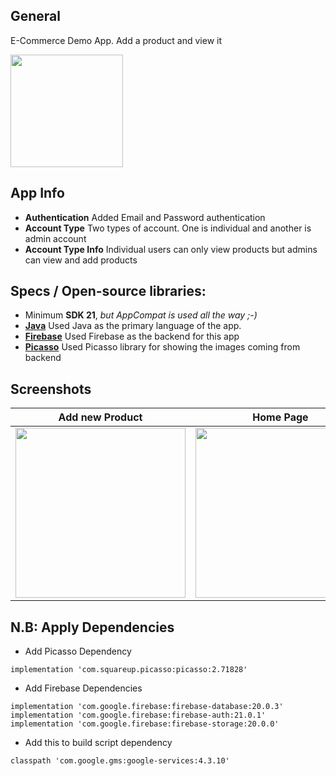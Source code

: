 ## General

E-Commerce Demo App. Add a product and view it

<a id="raw-url" href="files/apk/E-Commerce Demo.apk?raw=true"><img src="https://raw.githubusercontent.com/nasim0x1/nasim0x1/main/image/download.svg"  width="180" height=auto>
</a>

## App Info

- **Authentication** Added Email and Password authentication
- **Account Type** Two types of account. One is individual and another is admin account
- **Account Type Info** Individual users can only view products but admins can view and add products

## Specs / Open-source libraries:

- Minimum **SDK 21**, _but AppCompat is used all the way ;-)_
- [**Java**](https://www.java.com/) Used Java as the primary language of the app.
- [**Firebase**](https://firebase.google.com) Used Firebase as the backend for this app
- [**Picasso**](https://square.github.io/picasso/) Used Picasso library for showing the images coming from backend

## Screenshots

|                       Add new Product                        |                        Home Page                        |                        Details Page                         |
| :------------------------------------------------------------------: | :-----------------------------------------------------------------: | :------------------------------------------------------------------: |
| <img src="files/screenshots/add_product.gif" width=272 height=auto>  | <img src="files/screenshots/home.gif" width=272 height=auto> | <img src="files/screenshots/product_details.gif" width=272 height=auto>  |

## N.B: Apply Dependencies

- Add Picasso Dependency
```
implementation 'com.squareup.picasso:picasso:2.71828'
```

- Add Firebase Dependencies
```
implementation 'com.google.firebase:firebase-database:20.0.3'
implementation 'com.google.firebase:firebase-auth:21.0.1'
implementation 'com.google.firebase:firebase-storage:20.0.0'
```

- Add this to build script dependency
```
classpath 'com.google.gms:google-services:4.3.10'
```

